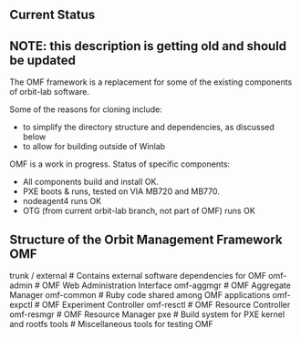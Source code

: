 Current Status
--------------
NOTE: this description is getting old and should be updated
--------------

The OMF framework is a replacement for some of the existing components of
orbit-lab software.

Some of the reasons for cloning include:
 * to simplify the directory structure and dependencies, as discussed below
 * to allow for building outside of Winlab

OMF is a work in progress.
Status of specific components:
* All components build and install OK.
* PXE boots & runs, tested on VIA MB720 and MB770.
* nodeagent4 runs OK
* OTG (from current orbit-lab branch, not part of OMF) runs OK


Structure of the Orbit Management Framework OMF
-----------------------------------------------

trunk /
      external	   # Contains external software dependencies for OMF
      omf-admin    # OMF Web Administration Interface
      omf-aggmgr   # OMF Aggregate Manager
      omf-common   # Ruby code shared among OMF applications
      omf-expctl   # OMF Experiment Controller
      omf-resctl   # OMF Resource Controller
      omf-resmgr   # OMF Resource Manager
      pxe          # Build system for PXE kernel and rootfs
      tools	   # Miscellaneous tools for testing OMF
